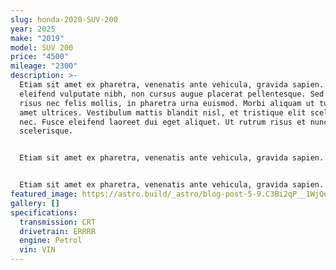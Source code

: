 ```yaml
---
slug: honda-2020-SUV-200
year: 2025
make: "2019"
model: SUV 200
price: "4500"
mileage: "2300"
description: >-
  Etiam sit amet ex pharetra, venenatis ante vehicula, gravida sapien. Fusce
  eleifend vulputate nibh, non cursus augue placerat pellentesque. Sed venenatis
  risus nec felis mollis, in pharetra urna euismod. Morbi aliquam ut turpis sit
  amet ultrices. Vestibulum mattis blandit nisl, et tristique elit scelerisque
  nec. Fusce eleifend laoreet dui eget aliquet. Ut rutrum risus et nunc pretium
  scelerisque.


  Etiam sit amet ex pharetra, venenatis ante vehicula, gravida sapien. Fusce eleifend vulputate nibh, non cursus augue placerat pellentesque. Sed venenatis risus nec felis mollis, in pharetra urna euismod. Morbi aliquam ut turpis sit amet ultrices. Vestibulum mattis blandit nisl, et tristique elit scelerisque nec. Fusce eleifend laoreet dui eget aliquet. Ut rutrum risus et nunc pretium scelerisque.


  Etiam sit amet ex pharetra, venenatis ante vehicula, gravida sapien. Fusce eleifend vulputate nibh, non cursus augue placerat pellentesque. Sed venenatis risus nec felis mollis, in pharetra urna euismod. Morbi aliquam ut turpis sit amet ultrices. Vestibulum mattis blandit nisl, et tristique elit scelerisque nec. Fusce eleifend laoreet dui eget aliquet. Ut rutrum risus et nunc pretium scelerisque.
featured_image: https://astro.build/_astro/blog-post-5-9.C3Bi2qP__1WjQdm.webp
gallery: []
specifications:
  transmission: CRT
  drivetrain: ERRRR
  engine: Petrol
  vin: VIN
---
```


